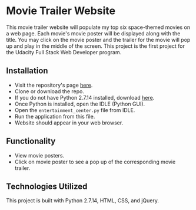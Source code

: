 # Movie Trailer Website

This movie trailer website will populate my top six space-themed movies
on a web page. Each movie's movie poster will be displayed along with the title. 
You may click on the movie poster and the trailer for the movie will pop up and 
play in the middle of the screen. This project is the first project for the 
Udacity Full Stack Web Developer program.

## Installation

- Visit the repository's page [here](https://github.com/courtg47/movie-trailer-website).
- Clone or download the repo.
- If you do not have Python 2.7.14 installed, download [here](https://www.python.org/downloads/).
- Once Python is installed, open the IDLE (Python GUI).
- Open the ```entertainment_center.py``` file from IDLE.
- Run the application from this file.
- Website should appear in your web browser.

## Functionality

- View movie posters.
- Click on movie poster to see a pop up of the corresponding movie trailer.

## Technologies Utilized

This project is built with Python 2.7.14, HTML, CSS, and jQuery. 
